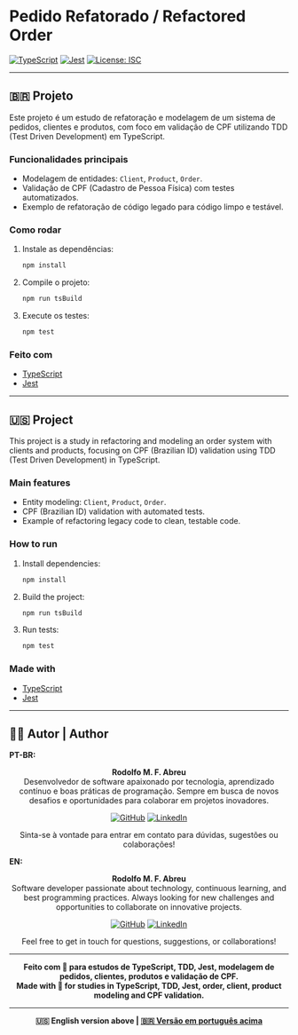 # Pedido Refatorado / Refactored Order

[![TypeScript](https://img.shields.io/badge/TypeScript-4.4.3-blue?logo=typescript)](https://www.typescriptlang.org/)
[![Jest](https://img.shields.io/badge/tested%20with-jest-15c213?logo=jest)](https://jestjs.io/)
[![License: ISC](https://img.shields.io/badge/License-ISC-yellow.svg)](https://opensource.org/licenses/ISC)

---

## 🇧🇷 Projeto

Este projeto é um estudo de refatoração e modelagem de um sistema de pedidos, clientes e produtos, com foco em validação de CPF utilizando TDD (Test Driven Development) em TypeScript.

### Funcionalidades principais
- Modelagem de entidades: `Client`, `Product`, `Order`.
- Validação de CPF (Cadastro de Pessoa Física) com testes automatizados.
- Exemplo de refatoração de código legado para código limpo e testável.

### Como rodar
1. Instale as dependências:
   ```bash
   npm install
   ```
2. Compile o projeto:
   ```bash
   npm run tsBuild
   ```
3. Execute os testes:
   ```bash
   npm test
   ```

### Feito com
- [TypeScript](https://www.typescriptlang.org/)
- [Jest](https://jestjs.io/)

---

## 🇺🇸 Project

This project is a study in refactoring and modeling an order system with clients and products, focusing on CPF (Brazilian ID) validation using TDD (Test Driven Development) in TypeScript.

### Main features
- Entity modeling: `Client`, `Product`, `Order`.
- CPF (Brazilian ID) validation with automated tests.
- Example of refactoring legacy code to clean, testable code.

### How to run
1. Install dependencies:
   ```bash
   npm install
   ```
2. Build the project:
   ```bash
   npm run tsBuild
   ```
3. Run tests:
   ```bash
   npm test
   ```

### Made with
- [TypeScript](https://www.typescriptlang.org/)
- [Jest](https://jestjs.io/)

---

## 👨‍💻 Autor | Author

**PT-BR:**

<div align="center">

**Rodolfo M. F. Abreu**  
Desenvolvedor de software apaixonado por tecnologia, aprendizado contínuo e boas práticas de programação. Sempre em busca de novos desafios e oportunidades para colaborar em projetos inovadores.

[![GitHub](https://img.shields.io/badge/GitHub-rodolfomfabreu-black?style=for-the-badge&logo=github)](https://github.com/salamandery)
[![LinkedIn](https://img.shields.io/badge/LinkedIn-Rodolfo%20Abreu-blue?style=for-the-badge&logo=linkedin)](https://linkedin.com/in/rodolfo-marques-ferreira-de-abreu/)

Sinta-se à vontade para entrar em contato para dúvidas, sugestões ou colaborações!

</div>

**EN:**

<div align="center">

**Rodolfo M. F. Abreu**  
Software developer passionate about technology, continuous learning, and best programming practices. Always looking for new challenges and opportunities to collaborate on innovative projects.

[![GitHub](https://img.shields.io/badge/GitHub-rodolfomfabreu-black?style=for-the-badge&logo=github)](https://github.com/salamandery)
[![LinkedIn](https://img.shields.io/badge/LinkedIn-Rodolfo%20Abreu-blue?style=for-the-badge&logo=linkedin)](https://linkedin.com/in/rodolfo-marques-ferreira-de-abreu/)

Feel free to get in touch for questions, suggestions, or collaborations!

</div>

---

<div align="center">
  <b>Feito com 💙 para estudos de TypeScript, TDD, Jest, modelagem de pedidos, clientes, produtos e validação de CPF.<br/>
  Made with 💙 for studies in TypeScript, TDD, Jest, order, client, product modeling and CPF validation.</b>
</div>

---

<div align="center" id="english-version">
  <b>🇺🇸 English version above | <a href="#top">🇧🇷 Versão em português acima</a></b>
</div>
